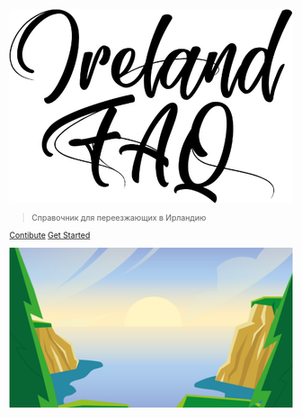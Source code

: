 ![logo](_media/IF_logo.svg)

> Справочник для переезжающих в Ирландию

[Contibute](https://github.com/ASundiev/Ireland-faq/)
[Get Started](#ireland-faq)

<!-- background image -->

![](_media/bg.png)